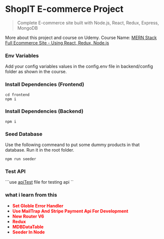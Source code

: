 # ShopIT E-commerce Project

> Complete E-commerce site built with Node.js, React, Redux, Express, MongoDB

More about this project and course on Udemy. Course Name: [MERN Stack Full Ecommerce Site - Using React, Redux, Node.js](https://www.udemy.com/course/3678044)


### Env Variables


Add your config variables values in the config.env file in backend/config folder as shown in the course.

### Install Dependencies (Frontend)

```
cd frontend
npm i
```

### Install Dependencies (Backend)

```
npm i
```

### Seed Database

Use the following commeand to put some dummy products in that database.
Run it in the root folder.

```
npm run seeder
```
### Test API
```use [apiTest](/Shoping-Backend/testAPI.http) file for testing api ``

### what i learn from this
- <b style='color:red; text-transform: capitalize;'>set globle error handler</b>
- <b style='color:red; text-transform: capitalize;'>use MailTrap and stripe payment api for Development</b>
- <b style='color:red; text-transform: capitalize;'>New router v6</b>
- <b style='color:red; text-transform: capitalize;'>Redux</b>
- <b style='color:red; text-transform: capitalize;'>MDBDataTable</b>
- <b style='color:red; text-transform: capitalize;'>Seeder in Node</b>